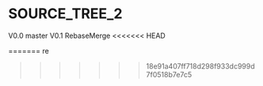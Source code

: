 # SOURCE_TREE_2

V0.0 master
V0.1 RebaseMerge
<<<<<<< HEAD

=======
re
>>>>>>> 18e91a407ff718d298f933dc999d7f0518b7e7c5
